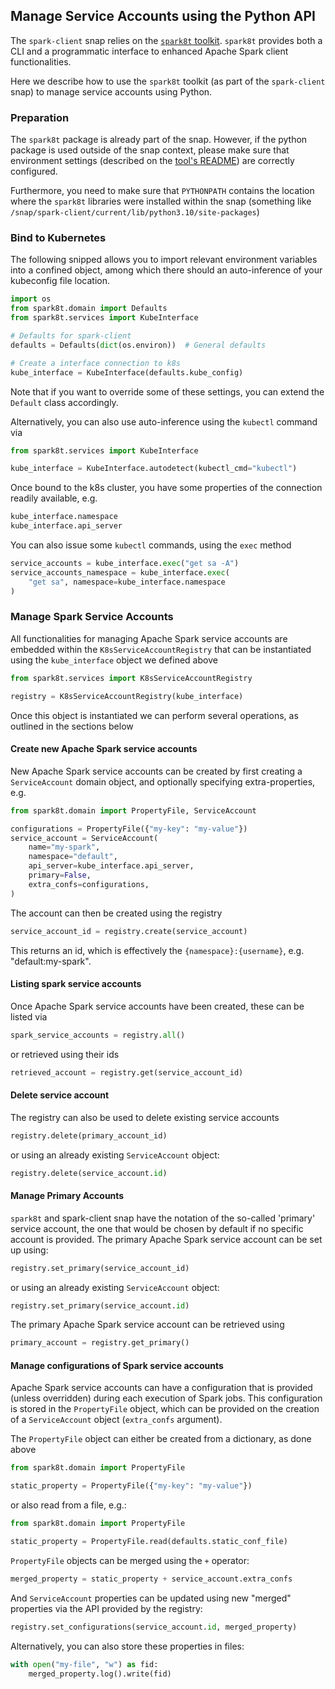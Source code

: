 ## Manage Service Accounts using the Python API

The `spark-client` snap relies on the [`spark8t` toolkit](https://github.com/canonical/spark-k8s-toolkit-py). `spark8t` provides both a CLI and a programmatic interface to enhanced Apache Spark client functionalities. 

Here we describe how to use the `spark8t` toolkit (as part of the `spark-client` snap) to manage service accounts using Python.

### Preparation

The `spark8t` package is already part of the snap. However, if the python package is used outside of the snap context, please make sure that environment settings (described on the [tool's README](https://github.com/canonical/spark-k8s-toolkit-py)) are correctly configured.

Furthermore, you need to make sure that `PYTHONPATH` contains the location where the `spark8t` libraries were installed within the snap (something like `/snap/spark-client/current/lib/python3.10/site-packages`)

### Bind to Kubernetes

The following snipped allows you to import relevant environment variables
into a confined object, among which there should an auto-inference of your 
kubeconfig file location. 

```python
import os
from spark8t.domain import Defaults
from spark8t.services import KubeInterface

# Defaults for spark-client
defaults = Defaults(dict(os.environ))  # General defaults

# Create a interface connection to k8s
kube_interface = KubeInterface(defaults.kube_config)
```

Note that if you want to override some of these settings, you can extend the `Default` class accordingly. 

Alternatively, you can also use auto-inference using the `kubectl` command via

```python
from spark8t.services import KubeInterface

kube_interface = KubeInterface.autodetect(kubectl_cmd="kubectl")
```

Once bound to the k8s cluster, you have some properties of the connection readily available, e.g. 

```python
kube_interface.namespace
kube_interface.api_server
```

You can also issue some `kubectl` commands, using the `exec` method

```python
service_accounts = kube_interface.exec("get sa -A")
service_accounts_namespace = kube_interface.exec(
    "get sa", namespace=kube_interface.namespace
)
```

### Manage Spark Service Accounts

All functionalities for managing Apache Spark service accounts are embedded within
the `K8sServiceAccountRegistry` that can be instantiated using the `kube_interface`
object we defined above


```python
from spark8t.services import K8sServiceAccountRegistry

registry = K8sServiceAccountRegistry(kube_interface)
```

Once this object is instantiated we can perform several operations, as outlined 
in the sections below

#### Create new Apache Spark service accounts

New Apache Spark service accounts can be created by first creating a `ServiceAccount`
domain object, and optionally specifying extra-properties, e.g. 

```python
from spark8t.domain import PropertyFile, ServiceAccount

configurations = PropertyFile({"my-key": "my-value"})
service_account = ServiceAccount(
    name="my-spark",
    namespace="default",
    api_server=kube_interface.api_server,
    primary=False,
    extra_confs=configurations,
)
```

The account can then be created using the registry

```python
service_account_id = registry.create(service_account)
```

This returns an id, which is effectively the `{namespace}:{username}`, e.g. "default:my-spark".

#### Listing spark service accounts

Once Apache Spark service accounts have been created, these can be listed via

```python
spark_service_accounts = registry.all()
```

or retrieved using their ids

```python
retrieved_account = registry.get(service_account_id)
```

#### Delete service account

The registry can also be used to delete existing service accounts

```python
registry.delete(primary_account_id)
```

or using an already existing `ServiceAccount` object:

```python
registry.delete(service_account.id)
```

#### Manage Primary Accounts

`spark8t` and spark-client snap have the notation of the so-called 'primary' service account, the 
one that would be chosen by default if no specific account is provided. The
primary Apache Spark service account can be set up using:

```python
registry.set_primary(service_account_id)
```

or using an already existing `ServiceAccount` object:

```python
registry.set_primary(service_account.id)
```

The primary Apache Spark service account can be retrieved using 

```python
primary_account = registry.get_primary()
```

#### Manage configurations of Spark service accounts

Apache Spark service accounts can have a configuration that is provided (unless 
overridden) during each execution of Spark jobs. This configuration is stored in the `PropertyFile` object, which can be provided on the creation of a `ServiceAccount` object (`extra_confs` argument). 

The `PropertyFile` object can either be created from a dictionary, as 
done above

```python
from spark8t.domain import PropertyFile

static_property = PropertyFile({"my-key": "my-value"})
```

or also read from a file, e.g.:

```python
from spark8t.domain import PropertyFile

static_property = PropertyFile.read(defaults.static_conf_file)
```

`PropertyFile` objects can be merged using the `+` operator:

```python
merged_property = static_property + service_account.extra_confs
```

And `ServiceAccount` properties can be updated using new "merged" properties 
via the API provided by the registry:

```python
registry.set_configurations(service_account.id, merged_property)
```

Alternatively, you can also store these properties in files:

```python
with open("my-file", "w") as fid:
    merged_property.log().write(fid)
```